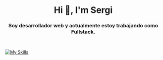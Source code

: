 <h1 align="center">Hi 👋, I'm Sergi</h1>
<h3 align="center">Soy desarrollador web y actualmente estoy trabajando como Fullstack.</h3>
<br/>

[![My Skills](https://skillicons.dev/icons?i=js,html,css,bootstrap,php,symfony,mysql,postgresql)](https://skillicons.dev)
<!---
sergimarin/sergimarin is a ✨ special ✨ repository because its `README.md` (this file) appears on your GitHub profile.
You can click the Preview link to take a look at your changes.
--->

